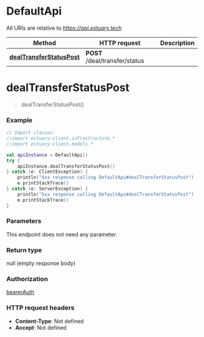 # DefaultApi

All URIs are relative to *https://api.estuary.tech*

Method | HTTP request | Description
------------- | ------------- | -------------
[**dealTransferStatusPost**](DefaultApi.md#dealTransferStatusPost) | **POST** /deal/transfer/status | 


<a name="dealTransferStatusPost"></a>
# **dealTransferStatusPost**
> dealTransferStatusPost()



### Example
```kotlin
// Import classes:
//import estuary-client.infrastructure.*
//import estuary-client.models.*

val apiInstance = DefaultApi()
try {
    apiInstance.dealTransferStatusPost()
} catch (e: ClientException) {
    println("4xx response calling DefaultApi#dealTransferStatusPost")
    e.printStackTrace()
} catch (e: ServerException) {
    println("5xx response calling DefaultApi#dealTransferStatusPost")
    e.printStackTrace()
}
```

### Parameters
This endpoint does not need any parameter.

### Return type

null (empty response body)

### Authorization

[bearerAuth](../README.md#bearerAuth)

### HTTP request headers

 - **Content-Type**: Not defined
 - **Accept**: Not defined

